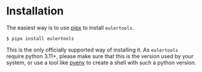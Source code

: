 # Installation

The easiest way is to use [pipx] to install `eulertools`.

``` console
$ pipx install eulertools
```

This is the only officially supported way of installing it.
As `eulertools` require python 3.11+, please make sure that
this is the version used by your system, or use a tool like
[pyenv] to create a shell with such a python version.


[pipx]: https://pypa.github.io/pipx/
[pyenv]: https://github.com/pyenv/pyenv
